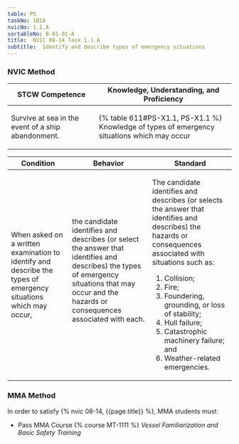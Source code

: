 ```yaml
---
table: PS
taskNo: 1B1A
nvicNo: 1.1.A 
sortableNo: B-01-01-A
title:  NVIC 08-14 Task 1.1.A
subtitle:  Identify and describe types of emergency situations
---
```






### NVIC Method

<a style="display:none;" onclick="togglevisibility('nvic_methods')" >Show NVIC method.</a>

<div id='nvic_methods' class='show'>

<table>
<thead>
<tr>
<th class='forty'> STCW Competence </th>
<th class='sixty'> Knowledge, Understanding, and Proficiency </th>
</tr>
</thead>

<tbody>
<tr><td markdown='1'>

Survive at sea in the event of a ship abandonment.

</td><td markdown='1'>

{% table 611#PS-X1.1, PS-X1.1 %} Knowledge of types of emergency situations which may occur

</td></tr>


</tbody>
</table>


<table>
<thead>
<tr><th class='twenty'>  Condition </th><th class='twenty'> Behavior </th><th  class='sixty'>Standard </th></tr>
</thead>
<tbody >



<tr><td markdown='1'>

When asked on a written examination to identify and describe the types of emergency situations which may occur,

</td><td markdown='1'>

the candidate identifies and describes (or select the answer that identifies and describes) the types of emergency situations that may occur and the hazards or consequences associated with each.

<br>

<div class="tooltip" markdown='1'>



</div>


</td><td markdown='1'>

The candidate identifies and describes (or selects the answer that identifies and describes) the hazards or consequences associated with situations such as:

1. Collision;
2. Fire;
3. Foundering, grounding, or loss of stability;
4. Hull failure;
5. Catastrophic machinery failure; and
6. Weather-related emergencies.

</td></tr>
</tbody>
</table>
</div>


### MMA Method

In order to satisfy  {% nvic 08-14, {{page.title}}  %}, MMA students must:

* Pass MMA Course {% course MT-1111 %}  *Vessel Familiarization and Basic Safety Training*